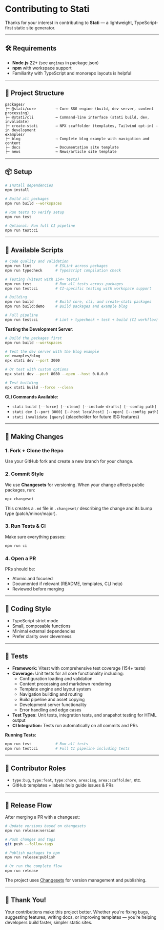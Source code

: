 # Contributing to Stati

Thanks for your interest in contributing to **Stati** — a lightweight, TypeScript-first static site generator.

---

## 🛠 Requirements

- **Node.js** 22+ (see `engines` in package.json)
- **npm** with workspace support
- Familiarity with TypeScript and monorepo layouts is helpful

---

## 🚧 Project Structure

```
packages/
├─ @stati/core         → Core SSG engine (build, dev server, content processing)
├─ @stati/cli          → Command-line interface (stati build, dev, invalidate)
├─ create-stati        → NPX scaffolder (templates, Tailwind opt-in) - in development
examples/
├─ blog                → Complete blog example with navigation and content
├─ docs                → Documentation site template
├─ news                → News/article site template
```

---

## 📦 Setup

```bash
# Install dependencies
npm install

# Build all packages
npm run build --workspaces

# Run tests to verify setup
npm run test

# Optional: Run full CI pipeline
npm run test:ci
```

---

## 📜 Available Scripts

```bash
# Code quality and validation
npm run lint           # ESLint across packages
npm run typecheck      # TypeScript compilation check

# Testing (Vitest with 154+ tests)
npm run test           # Run all tests across packages
npm run test:ci        # CI-specific testing with workspace support

# Building
npm run build          # Build core, cli, and create-stati packages
npm run build:demo     # Build packages and example blog

# Full pipeline
npm run test:ci        # Lint + typecheck + test + build (CI workflow)
```

**Testing the Development Server:**

```bash
# Build the packages first
npm run build --workspaces

# Test the dev server with the blog example
cd examples/blog
npx stati dev --port 3000

# Or test with custom options
npx stati dev --port 8080 --open --host 0.0.0.0

# Test building
npx stati build --force --clean
```

**CLI Commands Available:**

- `stati build [--force] [--clean] [--include-drafts] [--config path]`
- `stati dev [--port 3000] [--host localhost] [--open] [--config path]`
- `stati invalidate [query]` (placeholder for future ISG features)

---

## 🔄 Making Changes

### 1. Fork + Clone the Repo

Use your GitHub fork and create a new branch for your change.

### 2. Commit Style

We use **Changesets** for versioning. When your change affects public packages, run:

```bash
npx changeset
```

This creates a `.md` file in `.changeset/` describing the change and its bump type (patch/minor/major).

### 3. Run Tests & CI

Make sure everything passes:

```bash
npm run ci
```

### 4. Open a PR

PRs should be:

- Atomic and focused
- Documented if relevant (README, templates, CLI help)
- Reviewed before merging

---

## 🧹 Coding Style

- TypeScript strict mode
- Small, composable functions
- Minimal external dependencies
- Prefer clarity over cleverness

---

## 🧪 Tests

- **Framework:** Vitest with comprehensive test coverage (154+ tests)
- **Coverage:** Unit tests for all core functionality including:
  - Configuration loading and validation
  - Content processing and markdown rendering
  - Template engine and layout system
  - Navigation building and routing
  - Build pipeline and asset copying
  - Development server functionality
  - Error handling and edge cases
- **Test Types:** Unit tests, integration tests, and snapshot testing for HTML output
- **CI Integration:** Tests run automatically on all commits and PRs

**Running Tests:**

```bash
npm run test           # Run all tests
npm run test:ci        # Full CI pipeline including tests
```

---

## 🤝 Contributor Roles

- `type:bug`, `type:feat`, `type:chore`, `area:isg`, `area:scaffolder`, etc.
- GitHub templates + labels help guide issues & PRs

---

## 🏁 Release Flow

After merging a PR with a changeset:

```bash
# Update versions based on changesets
npm run release:version

# Push changes and tags
git push --follow-tags

# Publish packages to npm
npm run release:publish

# Or run the complete flow
npm run release
```

The project uses [Changesets](https://github.com/changesets/changesets) for version management and publishing.

---

## 🙏 Thank You!

Your contributions make this project better. Whether you're fixing bugs, suggesting features, writing docs, or improving templates — you’re helping developers build faster, simpler static sites.
